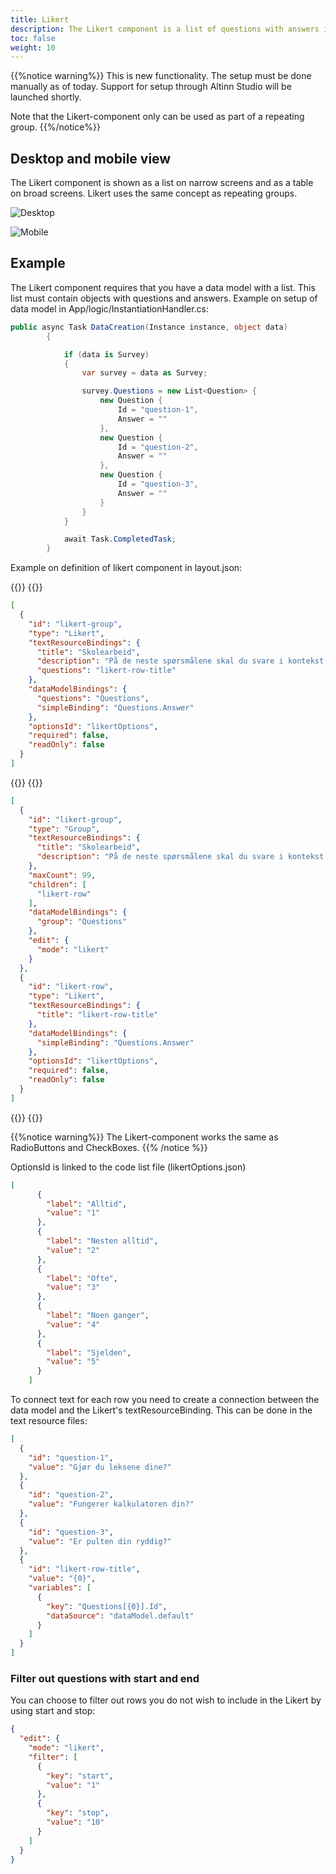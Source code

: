 ```yaml
---
title: Likert
description: The Likert component is a list of questions with answers in the form of radio buttons.
toc: false
weight: 10
---
```



{{%notice warning%}}
This is new functionality. The setup must be done manually as of today. Support for setup through Altinn Studio 
will be launched shortly.

Note that the Likert-component only can be used as part of a repeating group.
{{%/notice%}}

## Desktop and mobile view

The Likert component is shown as a list on narrow screens and as a table on broad screens.
Likert uses the same concept as repeating groups.

![Desktop](desktop.png "Likert component on broad (desktop) screen size")

![Mobile](mobile.png "Likert component on narrow (mobile) screen size")

## Example

The Likert component requires that you have a data model with a list. This list must contain objects with questions and answers.
Example on setup of data model in App/logic/InstantiationHandler.cs:

```c#
public async Task DataCreation(Instance instance, object data)
        {

            if (data is Survey)
            {
                var survey = data as Survey;

                survey.Questions = new List<Question> {
                    new Question {
                        Id = "question-1",
                        Answer = ""
                    },
                    new Question {
                        Id = "question-2",
                        Answer = ""
                    },
                    new Question {
                        Id = "question-3",
                        Answer = ""
                    }
                }
            }

            await Task.CompletedTask;
        }
```

Example on definition of likert component in layout.json:

{{<content-version-selector classes="border-box">}}
{{<content-version-container version-label="v4 (App Frontend)">}}

```json
[
  {
    "id": "likert-group",
    "type": "Likert",
    "textResourceBindings": {
      "title": "Skolearbeid",
      "description": "På de neste spørsmålene skal du svare i kontekst av klasserommet.",
      "questions": "likert-row-title"
    },
    "dataModelBindings": {
      "questions": "Questions",
      "simpleBinding": "Questions.Answer"
    },
    "optionsId": "likertOptions",
    "required": false,
    "readOnly": false
  }
]
```

{{</content-version-container >}}
{{<content-version-container version-label="v3 (App Frontend)">}}

```json
[
  {
    "id": "likert-group",
    "type": "Group",
    "textResourceBindings": {
      "title": "Skolearbeid",
      "description": "På de neste spørsmålene skal du svare i kontekst av klasserommet."
    },
    "maxCount": 99,
    "children": [
      "likert-row"
    ],
    "dataModelBindings": {
      "group": "Questions"
    },
    "edit": {
      "mode": "likert"
    }
  },
  {
    "id": "likert-row",
    "type": "Likert",
    "textResourceBindings": {
      "title": "likert-row-title"
    },
    "dataModelBindings": {
      "simpleBinding": "Questions.Answer"
    },
    "optionsId": "likertOptions",
    "required": false,
    "readOnly": false
  }
]
```

{{</content-version-container>}}
{{</content-version-selector>}}

{{%notice warning%}}
The Likert-component works the same as RadioButtons and CheckBoxes.
{{% /notice %}}

OptionsId is linked to the code list file (likertOptions.json)

````json
[
      {
        "label": "Alltid",
        "value": "1"
      },
      {
        "label": "Nesten alltid",
        "value": "2"
      },
      {
        "label": "Ofte",
        "value": "3"
      },
      {
        "label": "Noen ganger",
        "value": "4"
      },
      {
        "label": "Sjelden",
        "value": "5"
      }
    ]
````

To connect text for each row you need to create a connection between the data model and the Likert's
textResourceBinding.
This can be done in the text resource files:

```json
[
  {
    "id": "question-1",
    "value": "Gjør du leksene dine?"
  },
  {
    "id": "question-2",
    "value": "Fungerer kalkulatoren din?"
  },
  {
    "id": "question-3",
    "value": "Er pulten din ryddig?"
  },
  {
    "id": "likert-row-title",
    "value": "{0}",
    "variables": [
      {
        "key": "Questions[{0}].Id",
        "dataSource": "dataModel.default"
      }
    ]
  }
]
```

### Filter out questions with start and end

You can choose to filter out rows you do not wish to include in the Likert by using start and stop:

```json
{
  "edit": {
    "mode": "likert",
    "filter": [
      {
        "key": "start",
        "value": "1"
      },
      {
        "key": "stop",
        "value": "10"
      }
    ]
  }
}
```
